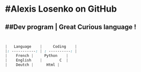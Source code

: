 
#Alexis Losenko on GitHub
==
##Dev program | Great Curious language !
-

```css


|   Language	|     Coding	|
|: -----------:	| : ----------:	|
|    French	|     Python	|
|    English	|        C	|
|    Deutch	|      Html	|
```

